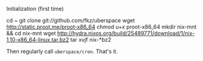 Initialization (first time)

  cd ~
  git clone git://github.com/fkz/uberspace
  wget http://static.proot.me/proot-x86_64
  chmod u+x proot-x86_64
  mkdir nix-mnt && cd nix-mnt
  wget http://hydra.nixos.org/build/25489771/download/1/nix-1.10-x86_64-linux.tar.bz2
  tar xvjf nix-*bz2

Then regularly call `uberspace/cron`. That's it.
